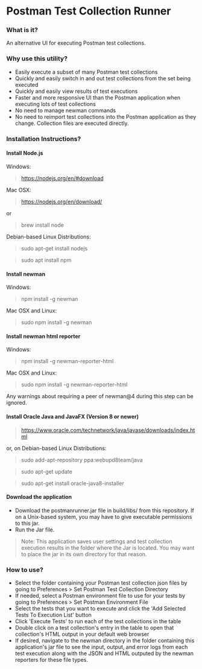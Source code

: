 # Postman Test Collection Runner
### What is it?
An alternative UI for executing Postman test collections.

### Why use this utility?
* Easily execute a subset of many Postman test collections
* Quickly and easily switch in and out test collections from the set being executed
* Quickly and easily view results of test executions
* Faster and more responsive UI than the Postman application when executing lots of test collections
* No need to manage newman commands
* No need to reimport test collections into the Postman application as they change. Collection files are executed directly.

### Installation Instructions?
#### Install Node.js

Windows:
> https://nodejs.org/en/#download

Mac OSX:
> https://nodejs.org/en/download/

or
> brew install node

Debian-based Linux Distributions:
> sudo apt-get install nodejs

> sudo apt install npm

#### Install newman

Windows:
> npm install -g newman

Mac OSX and Linux:
> sudo npm install -g newman

#### Install newman html reporter

Windows:
> npm install -g newman-reporter-html

Mac OSX and Linux:
> sudo npm install -g newman-reporter-html

Any warnings about requiring a peer of newman@4 during this step can be ignored.

#### Install Oracle Java and JavaFX (Version 8 or newer)
> https://www.oracle.com/technetwork/java/javase/downloads/index.html

or, on Debian-based Linux Distributions: 
> sudo add-apt-repository ppa:webupd8team/java

> sudo apt-get update

> sudo apt-get install oracle-java8-installer

#### Download the application
* Download the postmanrunner.jar file in build/libs/ from this repository.
If on a Unix-based system, you may have to give executable permissions to this jar.
* Run the Jar file.

> Note: This application saves user settings and test collection execution results in the folder where the Jar is located. You may want to place the jar in its own directory for that reason.

### How to use?
* Select the folder containing your Postman test collection json files by going to Preferences > Set Postman Test Collection Directory
* If needed, select a Postman environment file to use for your tests by going to Preferences > Set Postman Environment File
* Select the tests that you want to execute and click the 'Add Selected Tests To Execution List' button
* Click 'Execute Tests' to run each of the test collections in the table
* Double click on a test collection's entry in the table to open that collection's HTML output in your default web browser
* If desired, navigate to the newman directory in the folder containing this application's jar file to see the input, output, and error logs from each test execution along with the JSON and HTML outputed by the newman reporters for these file types.

